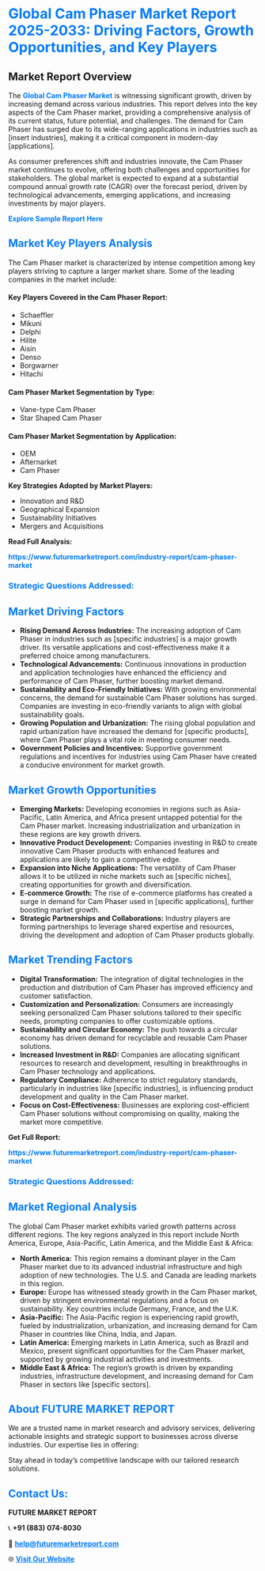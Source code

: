 <h1 style="color: #007BFF;">Global Cam Phaser Market Report 2025-2033: Driving Factors, Growth Opportunities, and Key Players</h1>

<section id="overview">
<h2>Market Report Overview</h2>
<p>The <a href="https://www.futuremarketreport.com/industry-report/cam-phaser-market" style="color: #007BFF; text-decoration: none;"><strong>Global Cam Phaser Market</strong></a> is witnessing significant growth, driven by increasing demand across various industries. This report delves into the key aspects of the Cam Phaser market, providing a comprehensive analysis of its current status, future potential, and challenges. The demand for Cam Phaser has surged due to its wide-ranging applications in industries such as [insert industries], making it a critical component in modern-day [applications].</p>
<p>As consumer preferences shift and industries innovate, the Cam Phaser market continues to evolve, offering both challenges and opportunities for stakeholders. The global market is expected to expand at a substantial compound annual growth rate (CAGR) over the forecast period, driven by technological advancements, emerging applications, and increasing investments by major players.</p>
</section>

<section id="overview">
<p><a href="https://www.futuremarketreport.com/request-sample/reportId=126821" style="color: #007BFF; text-decoration: none;"><strong>Explore Sample Report Here</strong></a></p>
</section>

<section id="key-players">
<h2 style="color: #007BFF;">Market Key Players Analysis</h2>
<p>The Cam Phaser market is characterized by intense competition among key players striving to capture a larger market share. Some of the leading companies in the market include:</p>
<h4>Key Players Covered in the Cam Phaser Report:</h4>
<ul><li>Schaeffler</li><li>Mikuni</li><li>Delphi</li><li>Hilite</li><li>Aisin</li><li>Denso</li><li>Borgwarner</li><li>Hitachi</li></ul>
<h4>Cam Phaser Market Segmentation by Type:</h4>
<ul><li>Vane-type Cam Phaser</li><li>Star Shaped Cam Phaser</li></ul>

<h4>Cam Phaser Market Segmentation by Application:</h4>
<ul><li>OEM</li><li>Afternarket</li><li>Cam Phaser</li></ul>
<p><strong>Key Strategies Adopted by Market Players:</strong></p>
<ul>
<li>Innovation and R&D</li>
<li>Geographical Expansion</li>
<li>Sustainability Initiatives</li>
<li>Mergers and Acquisitions</li>
</ul>
</section>

<section>
<p><strong>Read Full Analysis: </strong></p><a href="https://www.futuremarketreport.com/industry-report/cam-phaser-market" style="color: #007BFF; text-decoration: none;"><strong>https://www.futuremarketreport.com/industry-report/cam-phaser-market</strong></a>
<h3 style="color: #007BFF;">Strategic Questions Addressed:</h3>
</section>

<section id="driving-factors">
<h2 style="color: #007BFF;">Market Driving Factors</h2>
<ul>
<li><strong>Rising Demand Across Industries:</strong> The increasing adoption of Cam Phaser in industries such as [specific industries] is a major growth driver. Its versatile applications and cost-effectiveness make it a preferred choice among manufacturers.</li>
<li><strong>Technological Advancements:</strong> Continuous innovations in production and application technologies have enhanced the efficiency and performance of Cam Phaser, further boosting market demand.</li>
<li><strong>Sustainability and Eco-Friendly Initiatives:</strong> With growing environmental concerns, the demand for sustainable Cam Phaser solutions has surged. Companies are investing in eco-friendly variants to align with global sustainability goals.</li>
<li><strong>Growing Population and Urbanization:</strong> The rising global population and rapid urbanization have increased the demand for [specific products], where Cam Phaser plays a vital role in meeting consumer needs.</li>
<li><strong>Government Policies and Incentives:</strong> Supportive government regulations and incentives for industries using Cam Phaser have created a conducive environment for market growth.</li>
</ul>
</section>

<section id="growth-opportunities">
<h2 style="color: #007BFF;">Market Growth Opportunities</h2>
<ul>
<li><strong>Emerging Markets:</strong> Developing economies in regions such as Asia-Pacific, Latin America, and Africa present untapped potential for the Cam Phaser market. Increasing industrialization and urbanization in these regions are key growth drivers.</li>
<li><strong>Innovative Product Development:</strong> Companies investing in R&D to create innovative Cam Phaser products with enhanced features and applications are likely to gain a competitive edge.</li>
<li><strong>Expansion into Niche Applications:</strong> The versatility of Cam Phaser allows it to be utilized in niche markets such as [specific niches], creating opportunities for growth and diversification.</li>
<li><strong>E-commerce Growth:</strong> The rise of e-commerce platforms has created a surge in demand for Cam Phaser used in [specific applications], further boosting market growth.</li>
<li><strong>Strategic Partnerships and Collaborations:</strong> Industry players are forming partnerships to leverage shared expertise and resources, driving the development and adoption of Cam Phaser products globally.</li>
</ul>
</section>

<section id="trending-factors">
<h2 style="color: #007BFF;">Market Trending Factors</h2>
<ul>
<li><strong>Digital Transformation:</strong> The integration of digital technologies in the production and distribution of Cam Phaser has improved efficiency and customer satisfaction.</li>
<li><strong>Customization and Personalization:</strong> Consumers are increasingly seeking personalized Cam Phaser solutions tailored to their specific needs, prompting companies to offer customizable options.</li>
<li><strong>Sustainability and Circular Economy:</strong> The push towards a circular economy has driven demand for recyclable and reusable Cam Phaser solutions.</li>
<li><strong>Increased Investment in R&D:</strong> Companies are allocating significant resources to research and development, resulting in breakthroughs in Cam Phaser technology and applications.</li>
<li><strong>Regulatory Compliance:</strong> Adherence to strict regulatory standards, particularly in industries like [specific industries], is influencing product development and quality in the Cam Phaser market.</li>
<li><strong>Focus on Cost-Effectiveness:</strong> Businesses are exploring cost-efficient Cam Phaser solutions without compromising on quality, making the market more competitive.</li>
</ul>
</section>

<section>
<p><strong>Get Full Report: </strong></p><a href="https://www.futuremarketreport.com/industry-report/cam-phaser-market" style="color: #007BFF; text-decoration: none;"><strong>https://www.futuremarketreport.com/industry-report/cam-phaser-market</strong></a>
<h3 style="color: #007BFF;">Strategic Questions Addressed:</h3>
</section>


<section id="regional-analysis">
<h2 style="color: #007BFF;">Market Regional Analysis</h2>
<p>The global Cam Phaser market exhibits varied growth patterns across different regions. The key regions analyzed in this report include North America, Europe, Asia-Pacific, Latin America, and the Middle East & Africa:</p>
<ul>
<li><strong>North America:</strong> This region remains a dominant player in the Cam Phaser market due to its advanced industrial infrastructure and high adoption of new technologies. The U.S. and Canada are leading markets in this region.</li>
<li><strong>Europe:</strong> Europe has witnessed steady growth in the Cam Phaser market, driven by stringent environmental regulations and a focus on sustainability. Key countries include Germany, France, and the U.K.</li>
<li><strong>Asia-Pacific:</strong> The Asia-Pacific region is experiencing rapid growth, fueled by industrialization, urbanization, and increasing demand for Cam Phaser in countries like China, India, and Japan.</li>
<li><strong>Latin America:</strong> Emerging markets in Latin America, such as Brazil and Mexico, present significant opportunities for the Cam Phaser market, supported by growing industrial activities and investments.</li>
<li><strong>Middle East & Africa:</strong> The region’s growth is driven by expanding industries, infrastructure development, and increasing demand for Cam Phaser in sectors like [specific sectors].</li>
</ul>
</section>

<footer>
<h2 style="color: #007BFF;">About FUTURE MARKET REPORT</h2>
<p>We are a trusted name in market research and advisory services, delivering actionable insights and strategic support to businesses across diverse industries. Our expertise lies in offering:</p>

<p>Stay ahead in today’s competitive landscape with our tailored research solutions.</p>

<h2 style="color: #007BFF;">Contact Us:</h2>
<p><strong>FUTURE MARKET REPORT</strong></p>
<p>📞 <strong>+91 (883) 074-8030</strong></p>
<p>📧 <strong><a href="mailto:help@futuremarketreport.com" style="color: #007BFF;">help@futuremarketreport.com</a></strong></p>
<p>🌐 <strong><a href="https://www.futuremarketreport.com/" style="color: #007BFF;">Visit Our Website</a></strong></p>
</footer>